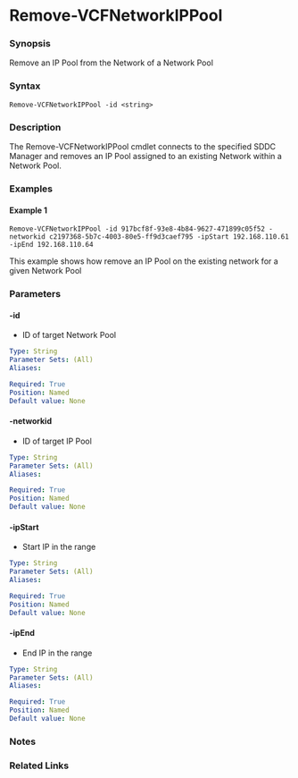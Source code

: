 # Remove-VCFNetworkIPPool

### Synopsis
Remove an IP Pool from the Network of a Network Pool

### Syntax
```
Remove-VCFNetworkIPPool -id <string>
```

### Description
The Remove-VCFNetworkIPPool cmdlet connects to the specified SDDC Manager and removes an IP Pool assigned to an existing Network within a Network Pool.

### Examples
#### Example 1
```
Remove-VCFNetworkIPPool -id 917bcf8f-93e8-4b84-9627-471899c05f52 -networkid c2197368-5b7c-4003-80e5-ff9d3caef795 -ipStart 192.168.110.61 -ipEnd 192.168.110.64
```
This example shows how remove an IP Pool on the existing network for a given Network Pool

### Parameters

#### -id
- ID of target Network Pool

```yaml
Type: String
Parameter Sets: (All)
Aliases:

Required: True
Position: Named
Default value: None
```

#### -networkid
- ID of target IP Pool

```yaml
Type: String
Parameter Sets: (All)
Aliases:

Required: True
Position: Named
Default value: None
```

#### -ipStart
- Start IP in the range

```yaml
Type: String
Parameter Sets: (All)
Aliases:

Required: True
Position: Named
Default value: None
```

#### -ipEnd
- End IP in the range

```yaml
Type: String
Parameter Sets: (All)
Aliases:

Required: True
Position: Named
Default value: None
```

### Notes

### Related Links
